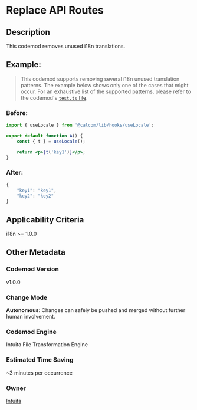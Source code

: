# Replace API Routes

## Description

This codemod removes unused i18n translations.

## Example:

> This codemod supports removing several i18n unused translation patterns. The example below shows only one of the cases that might occur. For an exhaustive list of the supported patterns, please refer to the codemod's [`test.ts` file](./test.ts).

### Before:

```jsx
import { useLocale } from '@calcom/lib/hooks/useLocale';

export default function A() {
	const { t } = useLocale();

	return <p>{t('key1')}</p>;
}
```

### After:

```jsx
{
	"key1": "key1",
	"key2": "key2"
}
```

## Applicability Criteria

i18n >= 1.0.0

## Other Metadata

### Codemod Version

v1.0.0

### Change Mode

**Autonomous**: Changes can safely be pushed and merged without further human involvement.

### **Codemod Engine**

Intuita File Transformation Engine

### Estimated Time Saving

~3 minutes per occurrence

### Owner

[Intuita](https://github.com/intuita-inc)
